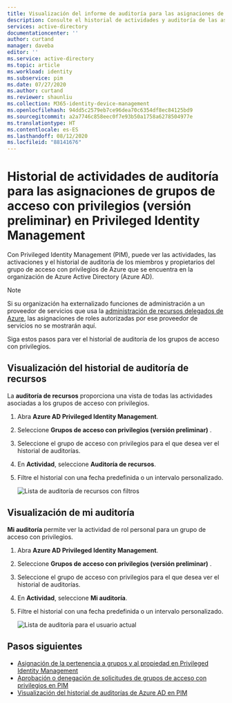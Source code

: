 ```yaml
---
title: Visualización del informe de auditoría para las asignaciones de grupos de acceso con privilegios en Privileged Identity Management (PIM) - Azure AD | Microsoft Docs
description: Consulte el historial de actividades y auditoría de las asignaciones de grupos de acceso con privilegios en Azure AD Privileged Identity Management (PIM).
services: active-directory
documentationcenter: ''
author: curtand
manager: daveba
editor: ''
ms.service: active-directory
ms.topic: article
ms.workload: identity
ms.subservice: pim
ms.date: 07/27/2020
ms.author: curtand
ms.reviewer: shaunliu
ms.collection: M365-identity-device-management
ms.openlocfilehash: 94dd5c2579eb7ce96dea70c6354df8ec84125bd9
ms.sourcegitcommit: a2a7746c858eec0f7e93b50a1758a6278504977e
ms.translationtype: HT
ms.contentlocale: es-ES
ms.lasthandoff: 08/12/2020
ms.locfileid: "88141676"
---
```

# <a name="audit-activity-history-for-privileged-access-group-assignments-preview-in-privileged-identity-management"></a>Historial de actividades de auditoría para las asignaciones de grupos de acceso con privilegios (versión preliminar) en Privileged Identity Management

Con Privileged Identity Management (PIM), puede ver las actividades, las activaciones y el historial de auditoría de los miembros y propietarios del grupo de acceso con privilegios de Azure que se encuentra en la organización de Azure Active Directory (Azure AD).

> [!NOTE]
> Si su organización ha externalizado funciones de administración a un proveedor de servicios que usa la [administración de recursos delegados de Azure](../../lighthouse/concepts/azure-delegated-resource-management.md), las asignaciones de roles autorizadas por ese proveedor de servicios no se mostrarán aquí.

Siga estos pasos para ver el historial de auditoría de los grupos de acceso con privilegios.

## <a name="view-resource-audit-history"></a>Visualización del historial de auditoría de recursos

La **auditoría de recursos** proporciona una vista de todas las actividades asociadas a los grupos de acceso con privilegios.

1. Abra **Azure AD Privileged Identity Management**.

1. Seleccione **Grupos de acceso con privilegios (versión preliminar)** .

1. Seleccione el grupo de acceso con privilegios para el que desea ver el historial de auditorías.

1. En **Actividad**, seleccione **Auditoría de recursos**.

1. Filtre el historial con una fecha predefinida o un intervalo personalizado.

    ![Lista de auditoría de recursos con filtros](media/groups-audit/groups-resource-audit.png)

## <a name="view-my-audit"></a>Visualización de mi auditoría

**Mi auditoría** permite ver la actividad de rol personal para un grupo de acceso con privilegios.

1. Abra **Azure AD Privileged Identity Management**.

1. Seleccione **Grupos de acceso con privilegios (versión preliminar)** .

1. Seleccione el grupo de acceso con privilegios para el que desea ver el historial de auditorías.

1. En **Actividad**, seleccione **Mi auditoría**.

1. Filtre el historial con una fecha predefinida o un intervalo personalizado.

    ![Lista de auditoría para el usuario actual](media/azure-pim-resource-rbac/my-audit-time.png)

## <a name="next-steps"></a>Pasos siguientes

- [Asignación de la pertenencia a grupos y al propiedad en Privileged Identity Management](groups-assign-member-owner.md)
- [Aprobación o denegación de solicitudes de grupos de acceso con privilegios en PIM](groups-approval-workflow.md)
- [Visualización del historial de auditorías de Azure AD en PIM](groups-audit.md)
